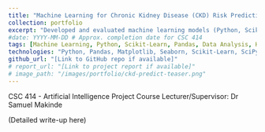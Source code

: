 ```yaml
---
title: "Machine Learning for Chronic Kidney Disease (CKD) Risk Prediction"
collection: portfolio
excerpt: "Developed and evaluated machine learning models (Python, Scikit-Learn) to predict CKD risk, performing data preprocessing, EDA, and feature importance analysis. BSc AI course project."
#date: YYYY-MM-DD # Approx. completion date for CSC 414
tags: [Machine Learning, Python, Scikit-Learn, Pandas, Data Analysis, Healthcare]
technologies: "Python, Pandas, Matplotlib, Seaborn, Scikit-Learn, SciPy"
github_url: "[Link to GitHub repo if available]"
# report_url: "[Link to project report if available]"
# image_path: "/images/portfolio/ckd-predict-teaser.png"
---
```

CSC 414 - Artificial Intelligence Project
Course Lecturer/Supervisor: Dr Samuel Makinde

(Detailed write-up here)
